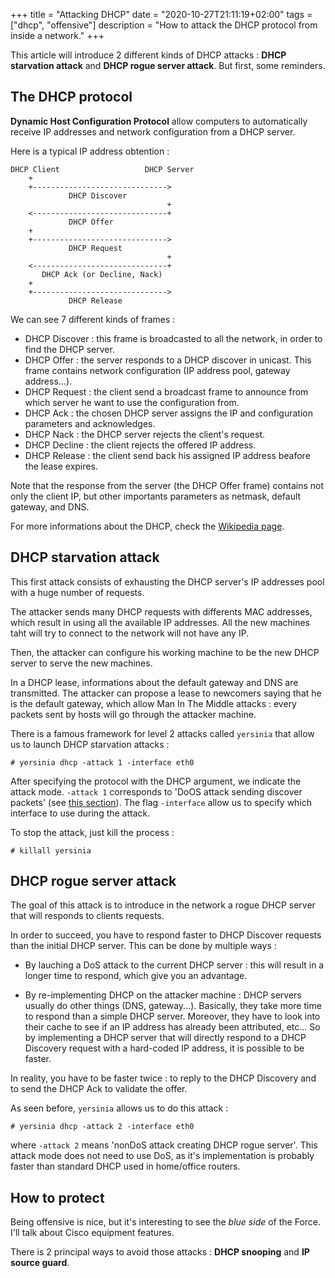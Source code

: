 +++
title = "Attacking DHCP"
date = "2020-10-27T21:11:19+02:00"
tags = ["dhcp", "offensive"]
description = "How to attack the DHCP protocol from inside a network."
+++

This article will introduce 2 different kinds of DHCP attacks : **DHCP starvation attack** and **DHCP rogue server attack**. But first, some reminders.

## The DHCP protocol

**Dynamic Host Configuration Protocol** allow computers to automatically receive IP addresses and network configuration from a DHCP server.

Here is a typical IP address obtention :
```
DHCP Client                   DHCP Server
    +
    +------------------------------>
             DHCP Discover
                                   +
    <------------------------------+
             DHCP Offer
    +
    +------------------------------>
             DHCP Request
                                   +
    <------------------------------+
       DHCP Ack (or Decline, Nack)
    +
    +------------------------------>
             DHCP Release

```
We can see 7 different kinds of frames :

* DHCP Discover : this frame is broadcasted to all the network, in order to find the DHCP server.
* DHCP Offer : the server responds to a DHCP discover in unicast. This frame contains network configuration (IP address pool, gateway address...).
* DHCP Request : the client send a broadcast frame to announce from which server he want to use the configuration from.
* DHCP Ack : the chosen DHCP server assigns the IP and configuration parameters and acknowledges.
* DHCP Nack : the DHCP server rejects the client's request.
* DHCP Decline : the client rejects the offered IP address.
* DHCP Release : the client send back his assigned IP address beafore the lease expires.

Note that the response from the server (the DHCP Offer frame) contains not only the client IP, but other importants parameters as netmask, default gateway, and DNS.

For more informations about the DHCP, check the [Wikipedia page](https://en.wikipedia.org/wiki/Dynamic_Host_Configuration_Protocol).

## DHCP starvation attack

This first attack consists of exhausting the DHCP server's IP addresses pool with a huge number of requests.

The attacker sends many DHCP requests with differents MAC addresses, which result in using all the available IP addresses. All the new machines taht will try to connect to the network will not have any IP.

Then, the attacker can configure his working machine to be the new DHCP server to serve the new machines.

In a DHCP lease, informations about the default gateway and DNS are transmitted. The attacker can propose a lease to newcomers saying that he is the default gateway, which allow Man In The Middle attacks : every packets sent by hosts will go through the attacker machine.

There is a famous framework for level 2 attacks called `yersinia` that allow us to launch DHCP starvation attacks :

```
# yersinia dhcp -attack 1 -interface eth0
```

After specifying the protocol with the DHCP argument, we indicate the attack mode. `-attack 1` corresponds to 'DoOS attack sending discover packets' (see [this section](#the-dhcp-protocol)). The flag `-interface` allow us to specify which interface to use during the attack.

To stop the attack, just kill the process :

```
# killall yersinia
```

## DHCP rogue server attack

The goal of this attack is to introduce in the network a rogue DHCP server that will responds to clients requests.

In order to succeed, you have to respond faster to DHCP Discover requests than the initial DHCP server. This can be done by multiple ways :

* By lauching a DoS attack to the current DHCP server : this will result in a longer time to respond, which give you an advantage.

* By re-implementing DHCP on the attacker machine : DHCP servers usually do other things (DNS, gateway...). Basically, they take more time to respond than a simple DHCP server. Moreover, they have to look into their cache to see if an IP address has already been attributed, etc... So by implementing a DHCP server that will directly respond to a DHCP Discovery request with a hard-coded IP address, it is possible to be faster.

In reality, you have to be faster twice : to reply to the DHCP Discovery and to send the DHCP Ack to validate the offer.

As seen before, `yersinia` allows us to do this attack :

```
# yersinia dhcp -attack 2 -interface eth0
```

where `-attack 2` means 'nonDoS attack creating DHCP rogue server'. This attack mode does not need to use DoS, as it's implementation is probably faster than standard DHCP used in home/office routers.

## How to protect

Being offensive is nice, but it's interesting to see the _blue side_ of the Force. I'll talk about Cisco equipment features.

There is 2 principal ways to avoid those attacks : **DHCP snooping** and **IP source guard**.